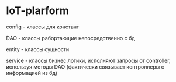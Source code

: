 # IoT-plarform

config - классы для констант

DAO - классы рабортающие непосредственно с бд

entity - классы сущности

service - классы бизнес логики, исполняют запросы от controller, используя методы DAO (фактически связывает контроллеры
с информацией из бд)

